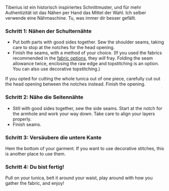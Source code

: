 <Note>

Tiberius ist ein historisch inspiriertes Schnittmuster, und für mehr Authentizität ist das Nähen per Hand das Mittel der Wahl. Ich selber verwende eine Nähmaschine. Tu, was immer dir besser gefällt.

</Note>

### Schritt 1: Nähen der Schulternähte

- Put both parts with good sides together. Sew the shoulder seams, taking care to stop at the notches for the head opening.
- Finish the seams, with a method of your choice. (If you used the fabrics recommended in the [fabric options](/docs/patterns/tiberius/fabric), they _will_ fray. Folding the seam allowance twice, enclosing the raw edge and topstitching is an option. You can also use decorative topstitching.)

<Note>

If you opted for cutting the whole tunica out of one piece, carefully cut out the head opening between the notches instead. Finish the opening.

</Note>

### Schritt 2: Nähe die Seitennähte

- Still with good sides together, sew the side seams. Start at the notch for the armhole and work your way down. Take care to align your layers properly.
- Finish seams.

### Schritt 3: Versäubere die untere Kante

Hem the bottom of your garment. If you want to use decorative stitches, this is another place to use them.

### Schritt 4: Du bist fertig!

Pull on your tunica, belt it around your waist, play around with how you gather the fabric, and enjoy!
